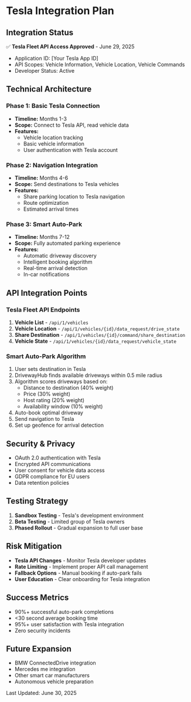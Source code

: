 # Tesla Integration Plan

## Integration Status
✅ **Tesla Fleet API Access Approved** - June 29, 2025
- Application ID: [Your Tesla App ID]
- API Scopes: Vehicle Information, Vehicle Location, Vehicle Commands
- Developer Status: Active

## Technical Architecture

### Phase 1: Basic Tesla Connection
- **Timeline:** Months 1-3
- **Scope:** Connect to Tesla API, read vehicle data
- **Features:**
  - Vehicle location tracking
  - Basic vehicle information
  - User authentication with Tesla account

### Phase 2: Navigation Integration
- **Timeline:** Months 4-6  
- **Scope:** Send destinations to Tesla vehicles
- **Features:**
  - Share parking location to Tesla navigation
  - Route optimization
  - Estimated arrival times

### Phase 3: Smart Auto-Park
- **Timeline:** Months 7-12
- **Scope:** Fully automated parking experience
- **Features:**
  - Automatic driveway discovery
  - Intelligent booking algorithm
  - Real-time arrival detection
  - In-car notifications

## API Integration Points

### Tesla Fleet API Endpoints
1. **Vehicle List** - `/api/1/vehicles`
2. **Vehicle Location** - `/api/1/vehicles/{id}/data_request/drive_state`
3. **Share Destination** - `/api/1/vehicles/{id}/command/share_destination`
4. **Vehicle State** - `/api/1/vehicles/{id}/data_request/vehicle_state`

### Smart Auto-Park Algorithm
1. User sets destination in Tesla
2. DrivewayHub finds available driveways within 0.5 mile radius
3. Algorithm scores driveways based on:
   - Distance to destination (40% weight)
   - Price (30% weight)
   - Host rating (20% weight)
   - Availability window (10% weight)
4. Auto-book optimal driveway
5. Send navigation to Tesla
6. Set up geofence for arrival detection

## Security & Privacy
- OAuth 2.0 authentication with Tesla
- Encrypted API communications
- User consent for vehicle data access
- GDPR compliance for EU users
- Data retention policies

## Testing Strategy
1. **Sandbox Testing** - Tesla's development environment
2. **Beta Testing** - Limited group of Tesla owners
3. **Phased Rollout** - Gradual expansion to full user base

## Risk Mitigation
- **Tesla API Changes** - Monitor Tesla developer updates
- **Rate Limiting** - Implement proper API call management
- **Fallback Options** - Manual booking if auto-park fails
- **User Education** - Clear onboarding for Tesla integration

## Success Metrics
- 90%+ successful auto-park completions
- <30 second average booking time
- 95%+ user satisfaction with Tesla integration
- Zero security incidents

## Future Expansion
- BMW ConnectedDrive integration
- Mercedes me integration
- Other smart car manufacturers
- Autonomous vehicle preparation

Last Updated: June 30, 2025

